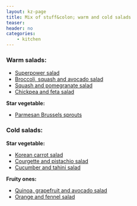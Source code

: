 ```yaml
---
layout: kz-page
title: Mix of stuff&colon; warm and cold salads
teaser: 
header: no
categories:
    - kitchen
---
```


### Warm salads:

* [Superpower salad](/kitchen/superpower-salad/)
* [Broccoli, squash and avocado salad](/kitchen/broccoli-squash-avo-salad/)
* [Squash and pomegranate salad](/kitchen/squash-pomegranate-salad/)
* [Chickpea and feta salad](/kitchen/chickpea-feta-salad/)

**Star vegetable:**
* [Parmesan Brussels sprouts](/kitchen/parmesan-brussels/)


### Cold salads:

**Star vegetable:**
* [Korean carrot salad](/kitchen/korean-carrot-salad/)
* [Courgette and pistachio salad](/kitchen/courgette-pistachio-salad/)
* [Cucumber and tahini salad](/kitchen/cucumber-tahini-salad/)

**Fruity ones:**
* [Quinoa, grapefruit and avocado salad](/kitchen/quinoa-grapefruit-avo-salad/)
* [Orange and fennel salad](/kitchen/orange-fennel-salad/)
